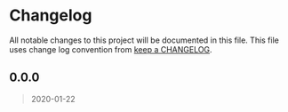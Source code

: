 # Changelog

All notable changes to this project will be documented in this file. This file uses change log convention from [keep a CHANGELOG](http://keepachangelog.com/en/0.3.0/).


<a name="0.0.0"></a>
## 0.0.0

> 2020-01-22

